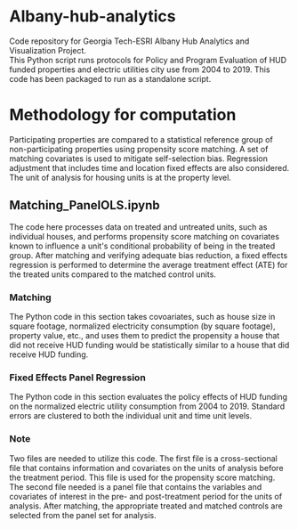 # Albany-hub-analytics
Code repository for Georgia Tech-ESRI Albany Hub Analytics and Visualization Project.  
This Python script runs protocols for Policy and Program Evaluation of HUD funded properties and electric utilities city use from 2004 to 2019. This code has been packaged to run as a standalone script. 

# Methodology for computation
Participating properties are compared to a statistical reference group of non-participating properties using propensity score matching. A set of matching covariates is used to mitigate self-selection bias. Regression adjustment that includes time and location fixed effects are also considered. The unit of analysis for housing units is at the property level. 

## Matching_PanelOLS.ipynb
The code here processes data on treated and untreated units, such as individual houses, and performs propensity score matching on covariates known to influence a unit's conditional probability of being in the treated group. After matching and verifying adequate bias reduction, a fixed effects regression is performed to determine the average treatment effect (ATE) for the treated units compared to the matched control units. 

### Matching
The Python code in this section takes covoariates, such as house size in square footage, normalized electricity consumption (by square footage), property value, etc., and uses them to predict the propensity a house that did not receive HUD funding would be statistically similar to a house that did receive HUD funding.

### Fixed Effects Panel Regression
The Python code in this section evaluates the policy effects of HUD funding on the normalized electric utility consumption from 2004 to 2019. Standard errors are clustered to both the individual unit and time unit levels.

### Note
Two files are needed to utilize this code. The first file is a cross-sectional file that contains information and covariates on the units of analysis before the treatment period. This file is used for the propensity score matching. The second file needed is a panel file that contains the variables and covariates of interest in the pre- and post-treatment period for the units of analysis. After matching, the appropriate treated and matched controls are selected from the panel set for analysis.
